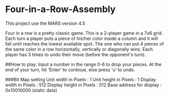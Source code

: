 # Four-in-a-Row-Assembly
This project use the MARS version 4.5

Four in a row is a pretty classic game.
This is a 2-player game in a 7x6 grid.
Each turn a player puts a piece of his/her color inside a column and it will fall until reaches the lowest available spot.
The one who can put 4 pieces of the same color in a row horizontally, vertically or diagonally wins.
Each player has 3 times to undo their move (before the opponent's turn).

##How to play:
Input a number in the range 0-6 to drop your pieces.
At the end of your turn, hit 'Enter' to continue, else press 'u' to undo.

###Bit Map setting
Unit width in Pixels     : 1
Unit height in Pixels    : 1
Display width in Pixels  : 512
Display height in Pixels : 512
Base address for display : 0x10010000 (static data)
